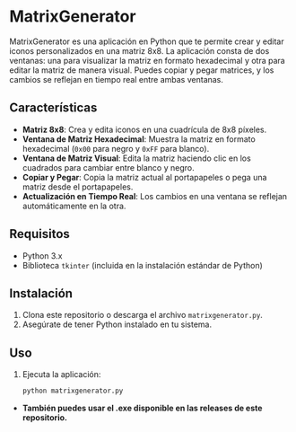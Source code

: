# MatrixGenerator

MatrixGenerator es una aplicación en Python que te permite crear y editar iconos personalizados en una matriz 8x8. La aplicación consta de dos ventanas: una para visualizar la matriz en formato hexadecimal y otra para editar la matriz de manera visual. Puedes copiar y pegar matrices, y los cambios se reflejan en tiempo real entre ambas ventanas.

## Características

- **Matriz 8x8**: Crea y edita iconos en una cuadrícula de 8x8 píxeles.
- **Ventana de Matriz Hexadecimal**: Muestra la matriz en formato hexadecimal (`0x00` para negro y `0xFF` para blanco).
- **Ventana de Matriz Visual**: Edita la matriz haciendo clic en los cuadrados para cambiar entre blanco y negro.
- **Copiar y Pegar**: Copia la matriz actual al portapapeles o pega una matriz desde el portapapeles.
- **Actualización en Tiempo Real**: Los cambios en una ventana se reflejan automáticamente en la otra.

## Requisitos

- Python 3.x
- Biblioteca `tkinter` (incluida en la instalación estándar de Python)

## Instalación

1. Clona este repositorio o descarga el archivo `matrixgenerator.py`.
2. Asegúrate de tener Python instalado en tu sistema.

## Uso

1. Ejecuta la aplicación:
   ```bash
   python matrixgenerator.py
- **También puedes usar el .exe disponible en las releases de este repositorio.**
